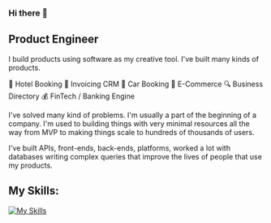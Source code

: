 ### Hi there 👋

## Product Engineer 

I build products using software as my creative tool. I've built many kinds of products.

🏨 Hotel Booking
🧾 Invoicing CRM
🚗 Car Booking
🛒 E-Commerce
🔍 Business Directory
💰 FinTech / Banking Engine

I've solved many kind of problems. I'm usually a part of the beginning of a company. I'm used to building things with very minimal resources all the way from MVP to making things scale to hundreds of thousands of users.

I've built APIs, front-ends, back-ends, platforms, worked a lot with databases writing complex queries that improve the lives of people that use my products.

## My Skills:

[![My Skills](https://skillicons.dev/icons?i=js,html,css,rails,ruby,elixir,react,astro,postgres)](https://skillicons.dev)

<!--
**zacksiri/zacksiri** is a ✨ _special_ ✨ repository because its `README.md` (this file) appears on your GitHub profile.

Here are some ideas to get you started:

- 🔭 I’m currently working on ...
- 🌱 I’m currently learning ...
- 👯 I’m looking to collaborate on ...
- 🤔 I’m looking for help with ...
- 💬 Ask me about ...
- 📫 How to reach me: ...
- 😄 Pronouns: ...
- ⚡ Fun fact: ...
-->
